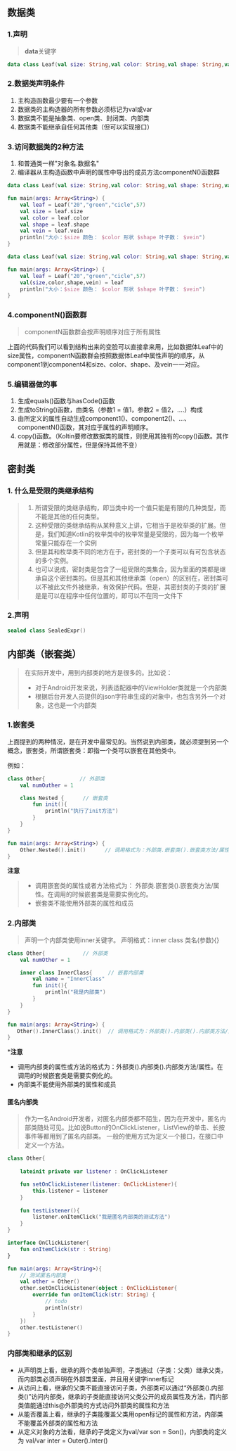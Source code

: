 ## 数据类

### 1.声明
> **data**关键字
```kotlin
data class Leaf(val size: String,val color: String,val shape: String,val vein: Int)
```

### 2.数据类声明条件
1. 主构造函数最少要有一个参数
2. 数据类的主构造器的所有参数必须标记为val或var
3. 数据类不能是抽象类、open类、封闭类、内部类
4. 数据类不能继承自任何其他类（但可以实现接口）

### 3.访问数据类的2种方法
1. 和普通类一样"对象名.数据名"
2. 编译器从主构造函数中声明的属性中导出的成员方法componentN()函数群

```kotlin
data class Leaf(val size: String,val color: String,val shape: String,val vein: Int)

fun main(args: Array<String>) {
    val leaf = Leaf("20","green","cicle",57)
    val size = leaf.size
    val color = leaf.color
    val shape = leaf.shape
    val vein = leaf.vein
    println("大小：$size 颜色： $color 形状 $shape 叶子数： $vein")
}
```

```kotlin
data class Leaf(val size: String,val color: String,val shape: String,val vein: Int)

fun main(args: Array<String>) {
    val leaf = Leaf("20","green","cicle",57)
    val(size,color,shape,vein) = leaf
    println("大小：$size 颜色： $color 形状 $shape 叶子数： $vein")
}
```

### 4.componentN()函数群
> componentN函数群会按声明顺序对应于所有属性

上面的代码我们可以看到结构出来的变脸可以直接拿来用，比如数据体Leaf中的size属性，componentN函数群会按照数据体Leaf中属性声明的顺序，从component1到component4和size、color、shape、及vein一一对应。

### 5.编辑器做的事
1. 生成equals()函数与hasCode()函数
2. 生成toString()函数，由类名（参数1 = 值1，参数2 = 值2，....）构成
3. 由所定义的属性自动生成component1()、component2()、...、componentN()函数，其对应于属性的声明顺序。
4. copy()函数。（Koltin要修改数据类的属性，则使用其独有的copy()函数。其作用就是：修改部分属性，但是保持其他不变）


## 密封类

### 1. 什么是受限的类继承结构
> 1. 所谓受限的类继承结构，即当类中的一个值只能是有限的几种类型，而不能是其他的任何类型。
> 2. 这种受限的类继承结构从某种意义上讲，它相当于是枚举类的扩展。但是，我们知道Kotlin的枚举类中的枚举常量是受限的，因为每一个枚举常量只能存在一个实例
> 3. 但是其和枚举类不同的地方在于，密封类的一个子类可以有可包含状态的多个实例。
> 4. 也可以说成，密封类是包含了一组受限的类集合，因为里面的类都是继承自这个密封类的。但是其和其他继承类（open）的区别在，密封类可以不被此文件外被继承，有效保护代码。但是，其密封类的子类的扩展是是可以在程序中任何位置的，即可以不在同一文件下

### 2.声明
```kotlin
sealed class SealedExpr()
```

## 内部类（嵌套类）
> 在实际开发中，用到内部类的地方是很多的。比如说：
> - 对于Android开发来说，列表适配器中的ViewHolder类就是一个内部类
> - 根据后台开发人员提供的json字符串生成的对象中，也包含另外一个对象，这也是一个内部类

### 1.嵌套类
上面提到的两种情况，是在开发中最常见的。当然说到内部类，就必须提到另一个概念，嵌套类，所谓嵌套类：即指一个类可以嵌套在其他类中。

例如：
```kotlin
class Other{           // 外部类
    val numOuther = 1

    class Nested {      // 嵌套类
        fun init(){
            println("执行了init方法")
        }
    }
}

fun main(args: Array<String>) {
    Other.Nested().init()      // 调用格式为：外部类.嵌套类().嵌套类方法/属性
}

```
**注意**
> - 调用嵌套类的属性或者方法格式为： 外部类.嵌套类().嵌套类方法/属性。在调用的时候嵌套类是需要实例化的。
> - 嵌套类不能使用外部类的属性和成员

### 2.内部类
> 声明一个内部类使用inner关键字。 声明格式：inner class 类名(参数){}

```kotlin
class Other{            // 外部类
    val numOther = 1

    inner class InnerClass{     // 嵌套内部类
        val name = "InnerClass"
        fun init(){
            println("我是内部类")
        }
    }
}

fun main(args: Array<String>) {
   Other().InnerClass().init()  // 调用格式为：外部类().内部类().内部类方法/属性
}
```
***注意**
- 调用内部类的属性或方法的格式为：外部类().内部类().内部类方法/属性。在调用的时候嵌套类是需要实例化的。
- 内部类不能使用外部类的属性和成员

#### 匿名内部类
> 作为一名Android开发者，对匿名内部类都不陌生，因为在开发中，匿名内部类随处可见。比如说Button的OnClickListener，ListView的单击、长按事件等都用到了匿名内部类。 一般的使用方式为定义一个接口，在接口中定义一个方法。

```kotlin
class Other{
    
    lateinit private var listener : OnClickListener

    fun setOnClickListener(listener: OnClickListener){
        this.listener = listener
    }
    
    fun testListener(){
        listener.onItemClick("我是匿名内部类的测试方法")
    }
}    

interface OnClickListener{
    fun onItemClick(str : String)
}

fun main(args: Array<String>){
    // 测试匿名内部类
    val other = Other()
    other.setOnClickListener(object : OnClickListener{
        override fun onItemClick(str: String) {
            // todo
            println(str)
        }
    })
    other.testListener()
}
```

### 内部类和继承的区别
- 从声明类上看，继承的两个类单独声明，子类通过（子类：父类）继承父类，而内部类必须声明在外部类里面，并且用关键字inner标记
- 从访问上看，继承的父类不能直接访问子类，外部类可以通过“外部类().内部类()”访问内部类，继承的子类能直接访问父类公开的成员属性及方法，而内部类值能通过this@外部类的方式访问外部类的属性和方法
- 从能否覆盖上看，继承的子类能覆盖父类用open标记的属性和方法，内部类不能覆盖外部类的属性和方法
- 从定义对象的方法看，继承的子类定义为val/var son = Son()，内部类的定义为 val/var inter = Outer().Inter()

